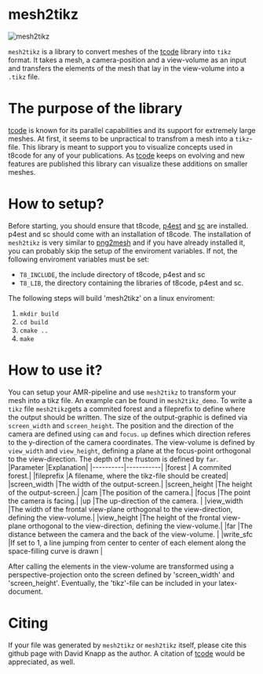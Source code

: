 # mesh2tikz
![mesh2tikz](https://user-images.githubusercontent.com/26361975/222916366-ef66137d-6725-4c0d-b628-2686c55e765f.png)

`mesh2tikz` is a library to convert meshes of the [tcode](https://github.com/DLR-AMR/t8code) library into `tikz` format. It takes a mesh, a camera-position and a view-volume as an input and transfers the elements of the mesh that lay in the view-volume into a `.tikz` file. 

# The purpose of the library
[tcode](https://github.com/DLR-AMR/t8code) is known for its parallel capabilities and its support for extremely large meshes. At first, it seems to be unpractical to transfrom a mesh into a `tikz`-file. 
This library is meant to support you to visualize concepts used in t8code for any of your publications. As [tcode](https://github.com/DLR-AMR/t8code) keeps on evolving and new features are published this library can visualize these additions on smaller meshes. 

# How to setup?
Before starting, you should ensure that t8code, [p4est](https://github.com/cburstedde/p4est) and [sc](https://github.com/cburstedde/libsc) are installed. p4est and sc should come with an installation of t8code. The installation of `mesh2tikz` is very similar to [png2mesh](https://github.com/DLR-AMR/png2mesh) and if you have already installed it, you can probably skip the setup of the enviroment variables. If not, the following enviroment variables must be set:
- `T8_INCLUDE`, the include directory of t8code, p4est and sc
- `T8_LIB`, the directory containing the libraries of t8code, p4est and sc.

The following steps will build 'mesh2tikz' on a linux enviroment:
1. `mkdir build`
2. `cd build`
3. `cmake ..`
4. `make`

# How to use it?
You can setup your AMR-pipeline and use `mesh2tikz` to transform your mesh into a tikz file. An example can be found in `mesh2tikz_demo`.
To write a `tikz` file `mesh2tikz`gets a commited forest and a fileprefix to define where the output should be written. 
The size of the output-graphic is defined via `screen_width` and `screen_height`. The position and the direction of the camera are defined using
`cam` and `focus`. `up` defines which direction referes to the y-direction of the camera coordinates. The view-volume is defined by `view_width` and `view_height`, defining a plane at the focus-point orthogonal to the view-direction. The depth of the frustom is defined by `far`. 
|Parameter |Explanation|
|----------|-----------|
|forest          | A commited forest.|
|fileprefix      |A filename, where the tikz-file should be created|
|screen_width    |The width of the output-screen.|
|screen_height   |The height of the output-screen.|
|cam             |The position of the camera.|
|focus           |The point the camera is facing.|
|up              |The up-direction of the camera. |
|view_width      |The width of the frontal view-plane orthogonal to the view-direction, defining the view-volume.|
|view_height     |The height of the frontal view-plane orthogonal to the view-direction, defining the view-volume.|
|far             |The distance between the camera and the back of the view-volume. |
|write_sfc       |If set to 1, a line jumping from center to center of each element along the space-filling curve is drawn |

After calling the elements in the view-volume are transformed using a perspective-projection onto the screen defined by 'screen_width' and 'screen_height'. Eventually, the 'tikz'-file can be included in your latex-document. 

# Citing
If your file was generated by `mesh2tikz` or `mesh2tikz` itself, please cite this github page with David Knapp as the author. A citation of [tcode](https://github.com/DLR-AMR/t8code) would be appreciated, as well. 
